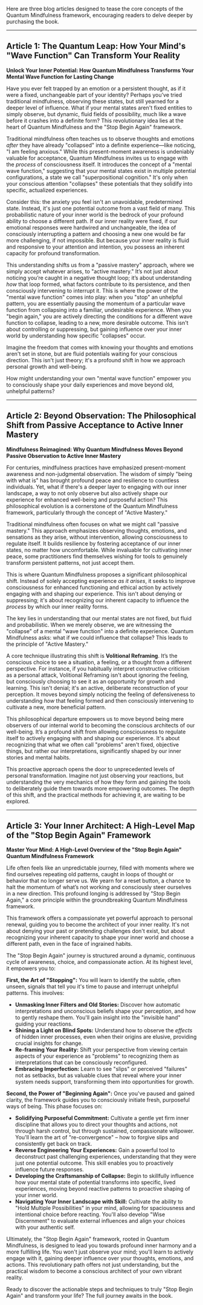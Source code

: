 Here are three blog articles designed to tease the core concepts of the Quantum Mindfulness framework, encouraging readers to delve deeper by purchasing the book.

---

## Article 1: The Quantum Leap: How Your Mind's "Wave Function" Can Transform Your Reality

 **Unlock Your Inner Potential: How Quantum Mindfulness Transforms Your Mental Wave Function for Lasting Change**

Have you ever felt trapped by an emotion or a persistent thought, as if it were a fixed, unchangeable part of your identity? Perhaps you’ve tried traditional mindfulness, observing these states, but still yearned for a deeper level of influence. What if your mental states aren't fixed entities to simply observe, but dynamic, fluid fields of possibility, much like a wave before it crashes into a definite form? This revolutionary idea lies at the heart of Quantum Mindfulness and the "Stop Begin Again" framework.

Traditional mindfulness often teaches us to observe thoughts and emotions *after* they have already "collapsed" into a definite experience—like noticing, "I am feeling anxious." While this present-moment awareness is undeniably valuable for acceptance, Quantum Mindfulness invites us to engage with the *process* of consciousness itself. It introduces the concept of a "mental wave function," suggesting that your mental states exist in multiple potential configurations, a state we call "superpositional cognition." It's only when your conscious attention "collapses" these potentials that they solidify into specific, actualized experiences.

Consider this: the anxiety you feel isn't an unavoidable, predetermined state. Instead, it's just one potential outcome from a vast field of many. This probabilistic nature of your inner world is the bedrock of your profound ability to choose a different path. If our inner reality were fixed, if our emotional responses were hardwired and unchangeable, the idea of consciously interrupting a pattern and choosing a new one would be far more challenging, if not impossible. But because your inner reality is fluid and responsive to your attention and intention, you possess an inherent capacity for profound transformation.

This understanding shifts us from a "passive mastery" approach, where we simply accept whatever arises, to "active mastery." It’s not just about noticing you’re caught in a negative thought loop; it’s about understanding *how* that loop formed, what factors contribute to its persistence, and then consciously intervening to interrupt it. This is where the power of the "mental wave function" comes into play: when you "stop" an unhelpful pattern, you are essentially pausing the momentum of a particular wave function from collapsing into a familiar, undesirable experience. When you "begin again," you are actively directing the conditions for a different wave function to collapse, leading to a new, more desirable outcome. This isn't about controlling or suppressing, but gaining influence over your inner world by understanding how specific "collapses" occur.

Imagine the freedom that comes with knowing your thoughts and emotions aren't set in stone, but are fluid potentials waiting for your conscious direction. This isn't just theory; it's a profound shift in how we approach personal growth and well-being.

How might understanding your own "mental wave function" empower you to consciously shape your daily experiences and move beyond old, unhelpful patterns?

---

## Article 2: Beyond Observation: The Philosophical Shift from Passive Acceptance to Active Inner Mastery

 **Mindfulness Reimagined: Why Quantum Mindfulness Moves Beyond Passive Observation to Active Inner Mastery**

For centuries, mindfulness practices have emphasized present-moment awareness and non-judgmental observation. The wisdom of simply "being with what is" has brought profound peace and resilience to countless individuals. Yet, what if there's a deeper layer to engaging with our inner landscape, a way to not only observe but also actively shape our experience for enhanced well-being and purposeful action? This philosophical evolution is a cornerstone of the Quantum Mindfulness framework, particularly through the concept of "Active Mastery."

Traditional mindfulness often focuses on what we might call "passive mastery." This approach emphasizes observing thoughts, emotions, and sensations as they arise, without intervention, allowing consciousness to regulate itself. It builds resilience by fostering acceptance of our inner states, no matter how uncomfortable. While invaluable for cultivating inner peace, some practitioners find themselves wishing for tools to genuinely transform persistent patterns, not just accept them.

This is where Quantum Mindfulness proposes a significant philosophical shift. Instead of solely accepting experience *as it arises*, it seeks to improve consciousness for enhanced functioning and ethical action by actively engaging with and shaping our experience. This isn't about denying or suppressing; it's about recognizing our inherent capacity to influence the *process* by which our inner reality forms.

The key lies in understanding that our mental states are not fixed, but fluid and probabilistic. When we merely observe, we are witnessing the "collapse" of a mental "wave function" into a definite experience. Quantum Mindfulness asks: what if we could influence that collapse? This leads to the principle of "Active Mastery."

A core technique illustrating this shift is **Volitional Reframing**. It’s the conscious choice to see a situation, a feeling, or a thought from a different perspective. For instance, if you habitually interpret constructive criticism as a personal attack, Volitional Reframing isn't about ignoring the feeling, but consciously choosing to see it as an opportunity for growth and learning. This isn't denial; it's an active, deliberate reconstruction of your perception. It moves beyond simply noticing the feeling of defensiveness to understanding *how* that feeling formed and then consciously intervening to cultivate a new, more beneficial pattern.

This philosophical departure empowers us to move beyond being mere observers of our internal world to becoming the conscious architects of our well-being. It’s a profound shift from allowing consciousness to regulate itself to actively engaging with and shaping our experience. It's about recognizing that what we often call "problems" aren't fixed, objective things, but rather our interpretations, significantly shaped by our inner stories and mental habits.

This proactive approach opens the door to unprecedented levels of personal transformation. Imagine not just observing your reactions, but understanding the very mechanics of how they form and gaining the tools to deliberately guide them towards more empowering outcomes. The depth of this shift, and the practical methods for achieving it, are waiting to be explored.

---

## Article 3: Your Inner Architect: A High-Level Map of the "Stop Begin Again" Framework

 **Master Your Mind: A High-Level Overview of the "Stop Begin Again" Quantum Mindfulness Framework**

Life often feels like an unpredictable journey, filled with moments where we find ourselves repeating old patterns, caught in loops of thought or behavior that no longer serve us. We yearn for a reset button, a chance to halt the momentum of what’s not working and consciously steer ourselves in a new direction. This profound longing is addressed by "Stop Begin Again," a core principle within the groundbreaking Quantum Mindfulness framework.

This framework offers a compassionate yet powerful approach to personal renewal, guiding you to become the architect of your inner reality. It's not about denying your past or pretending challenges don't exist, but about recognizing your inherent capacity to shape your inner world and choose a different path, even in the face of ingrained habits.

The "Stop Begin Again" journey is structured around a dynamic, continuous cycle of awareness, choice, and compassionate action. At its highest level, it empowers you to:

**First, the Art of "Stopping":**
You will learn to identify the subtle, often unseen, signals that tell you it's time to pause and interrupt unhelpful patterns. This involves:
*   **Unmasking Inner Filters and Old Stories:** Discover how automatic interpretations and unconscious beliefs shape your perception, and how to gently reshape them. You'll gain insight into the "invisible hand" guiding your reactions.
*   **Shining a Light on Blind Spots:** Understand how to observe the *effects* of hidden inner processes, even when their origins are elusive, providing crucial insights for change.
*   **Re-framing Your Reality:** Shift your perspective from viewing certain aspects of your experience as "problems" to recognizing them as interpretations that can be consciously reconfigured.
*   **Embracing Imperfection:** Learn to see "slips" or perceived "failures" not as setbacks, but as valuable clues that reveal where your inner system needs support, transforming them into opportunities for growth.

**Second, the Power of "Beginning Again":**
Once you've paused and gained clarity, the framework guides you to consciously initiate fresh, purposeful ways of being. This phase focuses on:
*   **Solidifying Purposeful Commitment:** Cultivate a gentle yet firm inner discipline that allows you to direct your thoughts and actions, not through harsh control, but through sustained, compassionate willpower. You'll learn the art of "re-convergence" – how to forgive slips and consistently get back on track.
*   **Reverse Engineering Your Experiences:** Gain a powerful tool to deconstruct past challenging experiences, understanding that they were just one potential outcome. This skill enables you to proactively influence future responses.
*   **Developing the Craftsmanship of Collapse:** Begin to skillfully influence how your mental state of potential transforms into specific, lived experiences, moving beyond reactive patterns to proactive shaping of your inner world.
*   **Navigating Your Inner Landscape with Skill:** Cultivate the ability to "Hold Multiple Possibilities" in your mind, allowing for spaciousness and intentional choice before reacting. You'll also develop "Wise Discernment" to evaluate external influences and align your choices with your authentic self.

Ultimately, the "Stop Begin Again" framework, rooted in Quantum Mindfulness, is designed to lead you towards profound inner harmony and a more fulfilling life. You won't just observe your mind; you'll learn to actively engage with it, gaining deeper influence over your thoughts, emotions, and actions. This revolutionary path offers not just understanding, but the practical wisdom to become a conscious architect of your own vibrant reality.

Ready to discover the actionable steps and techniques to truly "Stop Begin Again" and transform your life? The full journey awaits in the book.